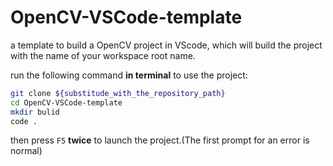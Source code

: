 # OpenCV-VSCode-template
a template to build a OpenCV project in VScode, which will build the project with the name of your workspace root name.


run the following command **in terminal** to use the project:

```bash
git clone ${substitude_with_the_repository_path}
cd OpenCV-VSCode-template
mkdir bulid
code .
```

then press `F5` **twice** to launch the project.(The first prompt for an error is normal)